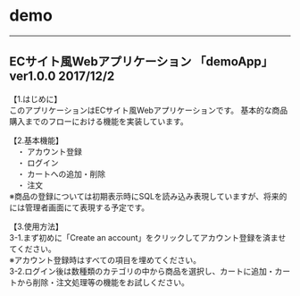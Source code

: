 # demo

 --------------------
 ECサイト風Webアプリケーション
 「demoApp」
  ver1.0.0 2017/12/2
 --------------------
 
 【1.はじめに】  
このアプリケーションはECサイト風Webアプリケーションです。
基本的な商品購入までのフローにおける機能を実装しています。

 【2.基本機能】  
　・ アカウント登録  
　・ ログイン  
　・ カートへの追加・削除  
　・ 注文  
※商品の登録については初期表示時にSQLを読み込み表現していますが、将来的には管理者画面にて表現する予定です。

 【3.使用方法】  
 3-1.まず初めに「Create an account」をクリックしてアカウント登録を済ませてください。  
 ※アカウント登録時はすべての項目を埋めてください。  
 3-2.ログイン後は数種類のカテゴリの中から商品を選択し、カートに追加・カートから削除・注文処理等の機能をお試しください。
